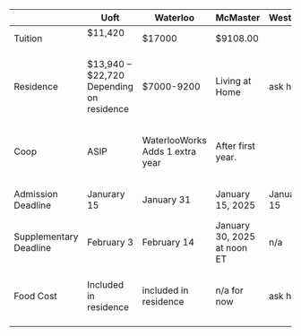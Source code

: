 
|                        | Uoft                                        | Waterloo                           | McMaster                    | Western    | TMU                                             | uOttawa                                     |
| ---------------------- | ------------------------------------------- | ---------------------------------- | --------------------------- | ---------- | ----------------------------------------------- | ------------------------------------------- |
| Tuition                | $11,420<br><br>                             | $17000                             | $9108.00                    |            | $7,236 - $9,749                                 | $4,088.68 per term                          |
| Residence              | $13,940 – $22,720<br>Depending on residence | $7000-9200                         | Living at Home              | ask haly   | $2,220.56 - $3,672.06 Depending on the location | i dont understand it                        |
| Coop                   | ASIP                                        | WaterlooWorks<br>Adds 1 extra year | After first year.           |            | Adds 1 extra year                               | Like waterloo, work, then study , then work |
| Admission Deadline     | Janurary 15                                 | January 31                         | January 15, 2025            | January 15 | no clue<br>horrible website                     | March 1, 2025                               |
| Supplementary Deadline | February 3                                  | February 14                        | January 30, 2025 at noon ET | n/a        | n/a                                             | n/a                                         |
| Food Cost              | Included in residence                       | included in residence              | n/a for now                 | ask haly   | $5,092 to $6,920<br><br>$1,139 to $1500         | included in residence                       |
